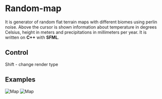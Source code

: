 # Random-map
It is generator of random flat terrain maps with different biomes using perlin noise. Above the cursor is shown information about temperature in degrees Celsius, height in meters and precipitations in millimeters per year.
It is written on **C++** with **SFML**.

## Control


Shift - change render type
## Examples
![Map](https://user-images.githubusercontent.com/36484156/200641471-22f26163-2f67-401c-9214-1bff97e6193b.jpg)
![Map](https://user-images.githubusercontent.com/36484156/200647611-8fd3bc18-4c0e-438e-a638-fc0f32b35817.jpg)

